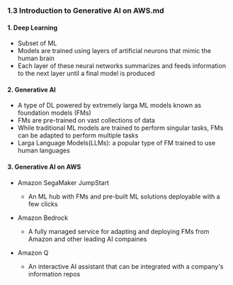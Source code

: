 ### 1.3 Introduction to Generative AI on AWS.md

#### 1. Deep Learning
- Subset of ML
- Models are trained using layers of artificial neurons that mimic the human brain
- Each layer of these neural networks summarizes and feeds information to the next layer until a final model is produced

#### 2. Generative AI
- A type of DL powered by extremely larga ML models known as foundation models (FMs)
- FMs are pre-trained on vast collections of data
- While traditional ML models are trained to perform singular tasks, FMs can be adapted to perform multiple tasks
- Larga Language Models(LLMs): a popular type of FM trained to use human languages

#### 3. Generative AI on AWS
- Amazon SegaMaker JumpStart
  - An ML hub with FMs and pre-built ML solutions deployable with a few clicks
 
- Amazon Bedrock
  - A fully managed service for adapting and deploying FMs from Amazon and other leading AI compaines
 
- Amazon Q
  - An interactive AI assistant that can be integrated with a company's information repos
